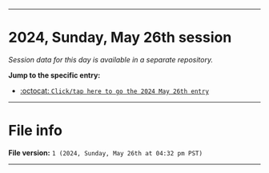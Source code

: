 
***

# 2024, Sunday, May 26th session

_Session data for this day is available in a separate repository._

**Jump to the specific entry:**

- [:octocat: `Click/tap here to go the 2024 May 26th entry`](https://github.com/seanpm2001/SeansLifeArchive_Images_TinyTower_Y2024/tree/SeansLifeArchive_Images_TinyTower_Y2024_Main-dev/2024/05_May/26/)

***

# File info

**File version:** `1 (2024, Sunday, May 26th at 04:32 pm PST)`

***
